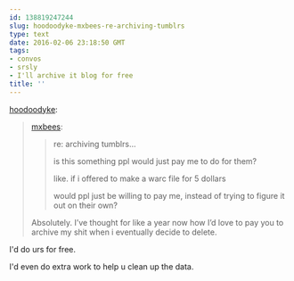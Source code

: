 ```yaml
---
id: 138819247244
slug: hoodoodyke-mxbees-re-archiving-tumblrs
type: text
date: 2016-02-06 23:18:50 GMT
tags:
- convos
- srsly
- I'll archive it blog for free
title: ''
---
```

<p><a href="http://hoodoodyke.tumblr.com/post/138816705714/mxbees-re-archiving-tumblrs-is-this" class="tumblr_blog">hoodoodyke</a>:</p>

<blockquote><p><a class="tumblr_blog" href="http://mxbees.tumblr.com/post/138816665659">mxbees</a>:</p>

<blockquote>
<p>re: archiving tumblrs…</p>

<p>is this something ppl would just pay me to do for them?</p>

<p>like. if i offered to make a warc file for 5 dollars</p>

<p>would ppl just be willing to pay me, instead of trying to figure it out on their own?</p>
</blockquote>

<p>Absolutely. I’ve thought for like a year now how I’d love to pay you to archive my shit when i eventually decide to delete.</p></blockquote>

<p>I'd do urs for free. </p><p>I'd even do extra work to help u clean up the data.</p>